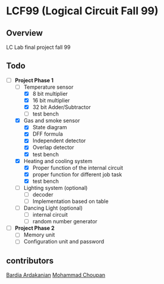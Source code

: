# LCF99 (Logical Circuit Fall 99)

## Overview
LC Lab final project fall 99

## Todo
- [ ] **Project Phase 1**
    - [ ] Temperature sensor
        - [x] 8 bit multiplier
        - [x] 16 bit multiplier
        - [x] 32 bit Adder/Subtractor
        - [ ] test bench
    - [x] Gas and smoke sensor
        - [x] State diagram
        - [x] DFF formula 
        - [x] Independent detector
        - [x] Overlap detector
        - [x] test bench
    - [x] Heating and cooling system
        - [x] Proper function of the internal circuit
        - [x] proper function for different job task
        - [x] test bench
    - [ ] Lighting system (optional)
        - [ ] decoder
        - [ ] Implementation based on table  
    - [ ] Dancing Light (optional)
        - [ ] internal circuit
        - [ ] random number generator
- [ ] **Project Phase 2**
    - [ ] Memory unit
    - [ ] Configuration unit and password

## contributors
[Bardia Ardakanian](https://github.com/bardia-ardakanian)
[Mohammad Choupan](https://github.com/mohamadch91)
